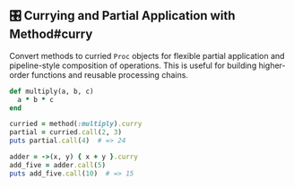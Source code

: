 ## 🎛️ Currying and Partial Application with Method#curry
Convert methods to curried `Proc` objects for flexible partial application and pipeline-style composition of operations. This is useful for building higher-order functions and reusable processing chains.

```ruby
def multiply(a, b, c)
  a * b * c
end

curried = method(:multiply).curry
partial = curried.call(2, 3)
puts partial.call(4)  # => 24
```

```ruby
adder = ->(x, y) { x + y }.curry
add_five = adder.call(5)
puts add_five.call(10)  # => 15
```